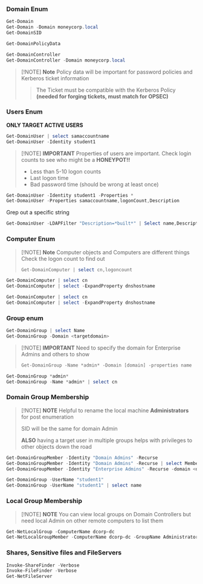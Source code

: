 ### Domain Enum
```powershell
Get-Domain
Get-Domain -Domain moneycorp.local
Get-DomainSID
```

```powershell
Get-DomainPolicyData
```

```powershell
Get-DomainController
Get-DomainController -Domain moneycorp.local
```

> [!NOTE] **Note**
> Policy data will be important for password policies and Kerberos ticket information
> > The Ticket must be compatible with the Kerberos Policy 
> **(needed for forging tickets, must match for OPSEC)**

### Users Enum
**ONLY TARGET ACTIVE USERS**

```powershell
Get-DomainUser | select samaccountname
Get-DomainUser -Identity student1
```

> [!NOTE] **IMPORTANT**
> Properties of users are important. Check login counts to see who might be a **HONEYPOT!!**
> 
> 	- Less than 5-10 logon counts
> 	- Last logon time
> 	- Bad password time (should be wrong at least once)

```powershell
Get-DomainUser -Identity student1 -Properties *
Get-DomainUser -Properties samaccountname,logonCount,Description
```

Grep out a specific string
```powershell
Get-DomainUser -LDAPFilter "Description=*built*" | Select name,Description
```

### Computer Enum
> [!NOTE] **Note**
> Computer objects and Computers are different things
> Check the logon count to find out
> ```powershell
> Get-DomainComputer | select cn,logoncount
> ```

```powershell
Get-DomainComputer | select cn
Get-DomainComputer | select -ExpandProperty dnshostname
```

```powershell
Get-DomainComputer | select cn
Get-DomainComputer | select -ExpandProperty dnshostname
```

### Group enum
```powershell
Get-DomainGroup | select Name
Get-DomainGroup -Domain <targetdomain>
```

> [!NOTE] **IMPORTANT**
> Need to specify the domain for Enterprise Admins and others to show
> ```powershell
> Get-DomainGroup -Name *admin* -Domain [domain] -properties name
> ```

```powershell
Get-DomainGroup *admin*
Get-DomainGroup -Name *admin* | select cn
```

### Domain Group Membership

> [!NOTE] **NOTE**
> Helpful to rename the local machine **Administrators** for post enumeration
> 
> SID will be the same for domain Admin
> 
> **ALSO** having a target user in multiple groups helps with privileges to other objects down the road

```powershell
Get-DomainGroupMember -Identity "Domain Admins" -Recurse
Get-DomainGroupMember -Identity "Domain Admins" -Recurse | select MemberName
Get-DomainGroupMember -Identity "Enterprise Admins" -Recurse -domain <domain>
```

```powershell
Get-DomainGroup -UserName "student1"
Get-DomainGroup -UserName "student1" | select name
```

### Local Group Membership
> [!NOTE] **NOTE**
> You can view local groups on Domain Controllers but need local Admin on other remote computers to list them

```powershell
Get-NetLocalGroup -ComputerName dcorp-dc
Get-NetLocalGroupMember -ComputerName dcorp-dc -GroupName Administrators
```

### Shares, Sensitive files and FileServers
```powershell
Invoke-ShareFinder -Verbose
Invoke-FileFinder -Verbose
Get-NetFileServer
```

